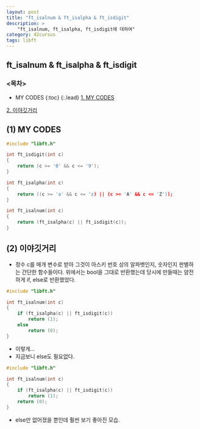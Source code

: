 ```yaml
---
layout: post
title: "ft_isalnum & ft_isalpha & ft_isdigit"
description: >
    "ft_isalnum, ft_isalpha, ft_isdigit에 대하여"
category: 42cursus
tags: libft
---
```

## ft_isalnum & ft_isalpha & ft_isdigit

### <목차>
* MY CODES
{:toc}
{:.lead}
[1. MY CODES](#1-my-codes)

[2. 이야깃거리](#2-이야깃거리)

## (1) MY CODES

~~~c
#include "libft.h"

int	ft_isdigit(int c)
{
	return (c >= '0' && c <= '9');
}

int	ft_isalpha(int c)
{
	return ((c >= 'a' && c <= 'z) || (c >= 'A' && c <= 'Z'));
}

int	ft_isalnum(int c)
{
	return (ft_isalpha(c) || ft_isdigit(c));
}
~~~

## (2) 이야깃거리
- 정수 c를 매개 변수로 받아 그것이 아스키 번호 상의 알파벳인지, 숫자인지 판별하는 간단한 함수들이다. 위에서는 bool을 그대로 반환했는데 당시에 만들때는 얌전하게 if, else로 반환했었다. 

~~~c
#include "libft.h"

int	ft_isalnum(int c)
{
	if (ft_isalpha(c) || ft_isdigit(c))
		return (1);
	else
		return (0);
}
~~~

- 이렇게...
- 지금보니 else도 필요없다.

~~~c
#include "libft.h"

int	ft_isalnum(int c)
{
	if (ft_isalpha(c) || ft_isdigit(c))
		return (1);
	return (0);
}
~~~

- else만 없어졌을 뿐인데 훨씬 보기 좋아진 모습.
